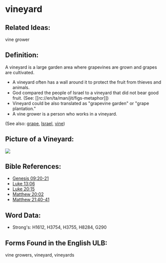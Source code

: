# vineyard

## Related Ideas:

vine grower

## Definition:

A vineyard is a large garden area where grapevines are grown and grapes are cultivated.

* A vineyard often has a wall around it to protect the fruit from thieves and animals.
* God compared the people of Israel to a vineyard that did not bear good fruit. (See: [[rc://en/ta/man/jit/figs-metaphor]])
* Vineyard could be also translated as "grapevine garden" or "grape plantation."
* A vine grower is a person who works in a vineyard.

(See also: [grape](../other/grape.md), [Israel](../kt/israel.md), [vine](../other/vine.md))

## Picture of a Vineyard:

<a href="https://content.bibletranslationtools.org/WycliffeAssociates/en_tw/raw/branch/master/PNGs/v/Vineyard"><img src="https://content.bibletranslationtools.org/WycliffeAssociates/en_tw/raw/branch/master/PNGs/v/Vineyard.png" ></a>

## Bible References:

* [Genesis 09:20-21](rc://en/tn/help/gen/09/20)
* [Luke 13:06](rc://en/tn/help/luk/13/06)
* [Luke 20:15](rc://en/tn/help/luk/20/15)
* [Matthew 20:02](rc://en/tn/help/mat/20/02)
* [Matthew 21:40-41](rc://en/tn/help/mat/21/40)

## Word Data:

* Strong's: H1612, H3754, H3755, H8284, G290

## Forms Found in the English ULB:

vine growers, vineyard, vineyards



